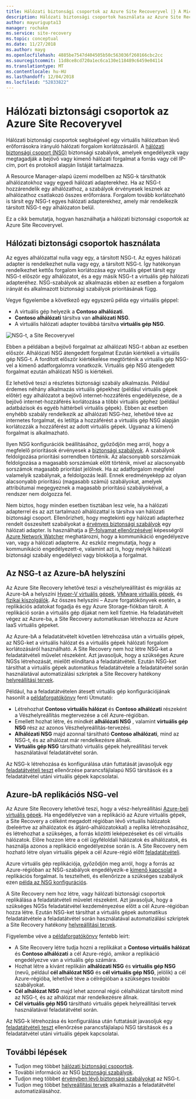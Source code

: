 ```yaml
---
title: Hálózati biztonsági csoportok az Azure Site Recoveryvel |} A Microsoft Docs
description: Hálózati biztonsági csoportok használata az Azure Site Recovery vész-helyreállítási és áttelepítés
author: mayurigupta13
manager: rochakm
ms.service: site-recovery
ms.topic: conceptual
ms.date: 11/27/2018
ms.author: mayg
ms.openlocfilehash: 4885be7547d404505b50c563036f260166cbc2cc
ms.sourcegitcommit: 11d8ce8cd720a1ec6ca130e118489c6459e04114
ms.translationtype: MT
ms.contentlocale: hu-HU
ms.lasthandoff: 12/04/2018
ms.locfileid: "52833822"
---
```

# <a name="network-security-groups-with-azure-site-recovery"></a>Hálózati biztonsági csoportok az Azure Site Recoveryvel

Hálózati biztonsági csoportok segítségével egy virtuális hálózatban lévő erőforrásokra irányuló hálózati forgalom korlátozásáról. A [hálózati biztonsági csoport (NSG)](../virtual-network/security-overview.md#network-security-groups) biztonsági szabályok, amelyek engedélyezik vagy megtagadják a bejövő vagy kimenő hálózati forgalmat a forrás vagy cél IP-cím, port és protokoll alapján listáját tartalmazza.

A Resource Manager-alapú üzemi modellben az NSG-k társíthatók alhálózatokhoz vagy egyedi hálózati adapterekhez. Ha az NSG-t hozzárendelik egy alhálózathoz, a szabályok érvényesek lesznek az alhálózathoz csatlakozó összes erőforrásra. Forgalom tovább korlátozható is társít egy NSG-t egyes hálózati adapterekhez, amely már rendelkezik társított NSG-t egy alhálózaton belül.

Ez a cikk bemutatja, hogyan használhatja a hálózati biztonsági csoportok az Azure Site Recoveryvel.

## <a name="using-network-security-groups"></a>Hálózati biztonsági csoportok használata

Az egyes alhálózattal nulla vagy egy, a társított NSG-t. Az egyes hálózati adapter is rendelkezhet nulla vagy egy, a társított NSG-t. Így hatékonyan rendelkezhet kettős forgalom korlátozása egy virtuális gépet társít egy NSG-t először egy alhálózatot, és a egy másik NSG-t a virtuális gép hálózati adapteréhez. NSG-szabályok az alkalmazás ebben az esetben a forgalom irányát és alkalmazott biztonsági szabályok prioritásának függ.

Vegye figyelembe a következő egy egyszerű példa egy virtuális géppel:
-   A virtuális gép helyezik a **Contoso alhálózati**.
-   **Contoso alhálózati** társítva van **alhálózati NSG**.
-   A virtuális hálózati adapter továbbá társítva **virtuális gép NSG**.

![NSG-t, a Site Recoveryvel](./media/concepts-network-security-group-with-site-recovery/site-recovery-with-network-security-group.png)

Ebben a példában a bejövő forgalmat az alhálózati NSG-t abban az esetben először. Alhálózati NSG átengedett forgalmat Ezután kiértékeli a virtuális gép NSG-t. A fordított először kiértékelése megtörténik a virtuális gép NSG-vel a kimenő adatforgalomra vonatkozik. Virtuális gép NSG átengedett forgalmat ezután alhálózati NSG is kiértékeli.

Ez lehetővé teszi a részletes biztonsági szabály alkalmazás. Például érdemes néhány alkalmazás virtuális gépekhez (például virtuális gépek előtér) egy alhálózatot a bejövő internet-hozzáférés engedélyezése, de a bejövő internet-hozzáférés korlátozása a többi virtuális géphez (például adatbázisok és egyéb háttérbeli virtuális gépek). Ebben az esetben enyhébb szabály rendelkezik az alhálózati NSG-hez, lehetővé téve az internetes forgalmat, és letiltja a hozzáférést a virtuális gép NSG alapján korlátozzák a hozzáférést az adott virtuális gépek. Ugyanaz a kimenő forgalmat is alkalmazható.

Ilyen NSG konfigurációk beállításához, győződjön meg arról, hogy a megfelelő prioritások érvényesek a [biztonsági szabályok](../virtual-network/security-overview.md#security-rules). A szabályok feldolgozása prioritási sorrendben történik. Az alacsonyabb sorszámúak feldolgozása a magasabb sorszámúak előtt történik, mivel az alacsonyabb sorszámok magasabb prioritást jelölnek. Ha az adatforgalom megfelel valamelyik szabálynak, a feldolgozás leáll. Ennek eredményeképp az olyan alacsonyabb prioritású (magasabb számú) szabályokat, amelyek attribútumai megegyeznek a magasabb prioritású szabályokéival, a rendszer nem dolgozza fel.

Nem biztos, hogy minden esetben tisztában lesz vele, ha a hálózati adapterrel és az azt tartalmazó alhálózattal is társítva van hálózati biztonsági csoport. Ellenőrizheti, hogy megtekinti egy hálózati adapterhez rendelt összesített szabályokat a [érvényes biztonsági szabályok](../virtual-network/virtual-network-network-interface.md#view-effective-security-rules) egy hálózati adapter. Is használhatja a [IP-folyamat ellenőrzésével](../network-watcher/diagnose-vm-network-traffic-filtering-problem.md) képességről [Azure Network Watcher](../network-watcher/network-watcher-monitoring-overview.md) meghatározni, hogy a kommunikáció engedélyezve van, vagy a hálózati adapterre. Az eszköz megmutatja, hogy a kommunikáció engedélyezett-e, valamint azt is, hogy melyik hálózati biztonsági szabály engedélyezi vagy blokkolja a forgalmat.

## <a name="on-premises-to-azure-replication-with-nsg"></a>Az NSG-t az Azure-bA helyszíni

Az Azure Site Recovery lehetővé teszi a vészhelyreállítást és migrálás az Azure-bA a helyszíni [Hyper-V virtuális gépek](hyper-v-azure-architecture.md), [VMware virtuális gépek](vmware-azure-architecture.md), és [fizikai kiszolgálók](physical-azure-architecture.md). Az összes helyszíni – Azure forgatókönyvek esetén, a replikációs adatokat fogadja és egy Azure Storage-fiókban tárolt. A replikáció során a virtuális gép díjakat nem kell fizetnie. Ha feladatátvételt végez az Azure-ba, a Site Recovery automatikusan létrehozza az Azure IaaS virtuális gépeket.

Az Azure-bA a feladatátvételt követően létrehozása után a virtuális gépek, az NSG-ket a virtuális hálózat és a virtuális gépek hálózati forgalom korlátozásáról használható. A Site Recovery nem hoz létre NSG-ket a feladatátvételi művelet részeként. Azt javasoljuk, hogy a szükséges Azure NGSs létrehozását, mielőtt elindítaná a feladatátvételt. Ezután NSG-ket társíthat a virtuális gépek automatikus feladatátvétele a feladatátvétel során használatával automatizálási szkriptek a Site Recovery hatékony [helyreállítási tervek](site-recovery-create-recovery-plans.md).

Például, ha a feladatátvételen átesett virtuális gép konfigurációjának hasonlít a [példaforgatókönyv](concepts-network-security-group-with-site-recovery.md#using-network-security-groups) fenti Útmutató:
-   Létrehozhat **Contoso virtuális hálózat** és **Contoso alhálózati** részeként a Vészhelyreállítás megtervezése a cél Azure-régióban.
-   Emellett hozhat létre, és mindkét **alhálózati NSG** , valamint **virtuális gép NSG** rész az azonos Vészhelyreállítás-tervezési.
-   **Alhálózati NSG** majd azonnal társítható **Contoso alhálózati**, mind az NSG-t, és az alhálózat már rendelkezésre állnak.
-   **Virtuális gép NSG** társítható virtuális gépek helyreállítási tervek használatával feladatátvétel során.

Az NSG-k létrehozása és konfigurálása után futtatását javasoljuk egy [feladatátvételi teszt](site-recovery-test-failover-to-azure.md) ellenőrzése parancsfájlalapú NSG társítások és a feladatátvétel utáni virtuális gépek kapcsolatai.

## <a name="azure-to-azure-replication-with-nsg"></a>Azure-bA replikációs NSG-vel

Az Azure Site Recovery lehetővé teszi, hogy a vész-helyreállítási [Azure-beli virtuális gépek](azure-to-azure-architecture.md). Ha engedélyezve van a replikáció az Azure virtuális gépek, a Site Recovery a célként megadott régióban lévő virtuális hálózatok (beleértve az alhálózatok és átjáró-alhálózatokkal) a replika létrehozásához, és létrehozhat a szükséges, a forrás közötti leképezéseket és cél virtuális hálózatok. Előre hozzon létre a cél ügyféloldali hálózatok és alhálózatok, és használja azonos a replikáció engedélyezése során is. A Site Recovery nem hozható létre olyan virtuális gépek a cél Azure-régió előtt [feladatátvételi](azure-to-azure-tutorial-failover-failback.md).

Azure virtuális gép replikációja, győződjön meg arról, hogy a forrás az Azure-régióban az NSG-szabályok engedélyezik-e [kimenő kapcsolat](azure-to-azure-about-networking.md#outbound-connectivity-for-ip-address-ranges) a replikációs forgalmat. Is tesztelheti, és ellenőrizze a szükséges szabályok ezen [példa az NSG konfigurációs](azure-to-azure-about-networking.md#example-nsg-configuration).

A Site Recovery nem hoz létre, vagy hálózati biztonsági csoportok replikálása a feladatátvételi művelet részeként. Azt javasoljuk, hogy a szükséges NGSs feladatátvétel kezdeményezése előtt a cél Azure-régióban hozza létre. Ezután NSG-ket társíthat a virtuális gépek automatikus feladatátvétele a feladatátvétel során használatával automatizálási szkriptek a Site Recovery hatékony [helyreállítási tervek](site-recovery-create-recovery-plans.md).

Figyelembe véve a [példaforgatókönyv](concepts-network-security-group-with-site-recovery.md#using-network-security-groups) fentebb leírt:
-   A Site Recovery létre tudja hozni a replikákat a **Contoso virtuális hálózat** és **Contoso alhálózati** a cél Azure-régió, amikor a replikáció engedélyezve van a virtuális gép számára.
-   Hozhat létre a kívánt replikáin **alhálózati NSG** és **virtuális gép NSG** (nevű, például **cél alhálózat NSG** és **cél virtuális gép NSG**, jelölik) a cél Azure-régióba, lehetővé téve a célrégióban a szükséges további szabályokat.
-   **Cél alhálózat NSG** majd lehet azonnal régió célalhálózat társított mind az NSG-t, és az alhálózat már rendelkezésre állnak.
-   **Cél virtuális gép NSG** társítható virtuális gépek helyreállítási tervek használatával feladatátvétel során.

Az NSG-k létrehozása és konfigurálása után futtatását javasoljuk egy [feladatátvételi teszt](azure-to-azure-tutorial-dr-drill.md) ellenőrzése parancsfájlalapú NSG társítások és a feladatátvétel utáni virtuális gépek kapcsolatai.

## <a name="next-steps"></a>További lépések
-   Tudjon meg többet [hálózati biztonsági csoportok](../virtual-network/security-overview.md#network-security-groups).
-   További információ az NSG [biztonsági szabályok](../virtual-network/security-overview.md#security-rules).
-   Tudjon meg többet [érvényben lévő biztonsági szabályokat](../virtual-network/diagnose-network-traffic-filter-problem.md) az NSG-t.
-   Tudjon meg többet [helyreállítási tervek](site-recovery-create-recovery-plans.md) alkalmazás a feladatátvétel automatizálásához.
